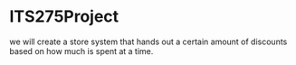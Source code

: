 # ITS275Project
we will create a store system that hands out a certain amount of discounts based on how much is spent at a time.
